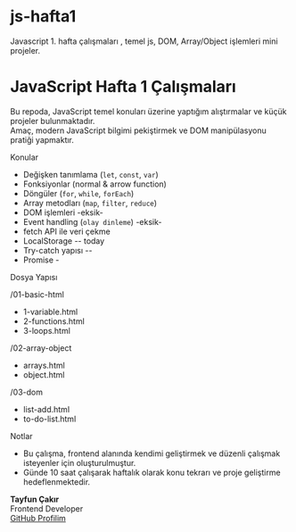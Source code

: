 # js-hafta1
Javascript 1. hafta çalışmaları , temel js, DOM, Array/Object işlemleri mini projeler.


# JavaScript Hafta 1 Çalışmaları

Bu repoda, JavaScript temel konuları üzerine yaptığım alıştırmalar ve küçük projeler bulunmaktadır.  
Amaç, modern JavaScript bilgimi pekiştirmek ve DOM manipülasyonu pratiği yapmaktır.

 Konular

- Değişken tanımlama (`let`, `const`, `var`)
- Fonksiyonlar (normal & arrow function)
- Döngüler (`for`, `while`, `forEach`)
- Array metodları (`map`, `filter`, `reduce`)
- DOM işlemleri  -eksik-
- Event handling (`olay dinleme`) -eksik-
- fetch API ile veri çekme
- LocalStorage -- today
- Try-catch yapısı -- 
- Promise -



 Dosya Yapısı


/01-basic-html
  - 1-variable.html
  - 2-functions.html
  - 3-loops.html

/02-array-object
  - arrays.html
  - object.html

/03-dom
  - list-add.html
  - to-do-list.html


 Notlar

- Bu çalışma, frontend alanında kendimi geliştirmek ve düzenli çalışmak isteyenler için oluşturulmuştur.
- Günde 10 saat çalışarak haftalık olarak konu tekrarı ve proje geliştirme hedeflenmektedir.



**Tayfun Çakır**  
Frontend Developer  
[GitHub Profilim](https://github.com/tayfuncakirr)

